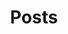 ---
title: Posts
description: My original writings, sharing my opinion or experience on diverse topics.
---